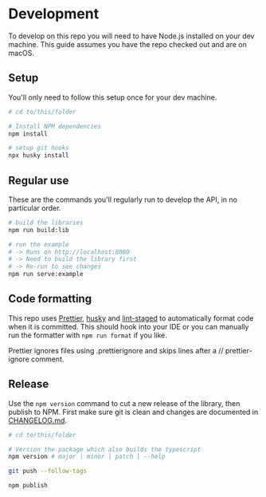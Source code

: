 # Development

To develop on this repo you will need to have Node.js installed on your dev machine.
This guide assumes you have the repo checked out and are on macOS.

## Setup

You'll only need to follow this setup once for your dev machine.

```sh
# cd to/this/folder

# Install NPM dependencies
npm install

# setup git hooks
npx husky install
```

## Regular use

These are the commands you'll regularly run to develop the API, in no particular order.

```sh
# build the libraries
npm run build:lib

# run the example
# -> Runs on http://localhost:8080
# -> Need to build the library first
# -> Re-run to see changes
npm run serve:example
```

## Code formatting

This repo uses [Prettier](https://prettier.io/),
[husky](https://github.com/typicode/husky)
and [lint-staged](https://github.com/okonet/lint-staged)
to automatically format code when it is committed.
This should hook into your IDE
or you can manually run the formatter with `npm run format` if you like.

Prettier ignores files using .prettierignore and skips lines after a // prettier-ignore comment.

## Release

Use the `npm version` command to cut a new release of the library, then publish to NPM.
First make sure git is clean and changes are documented in [CHANGELOG.md](/CHANGELOG.md).

```sh
# cd to/this/folder

# Version the package which also builds the typescript
npm version # major | minor | patch | --help

git push --follow-tags

npm publish
```
